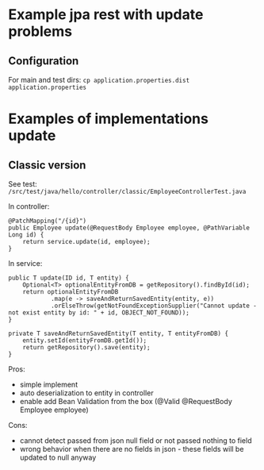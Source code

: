 # Example jpa rest with update problems 

## Configuration

For main and test dirs:
`cp application.properties.dist application.properties`

# Examples of implementations update

## Classic version

See test: `/src/test/java/hello/controller/classic/EmployeeControllerTest.java`

In controller: 
```
@PatchMapping("/{id}")
public Employee update(@RequestBody Employee employee, @PathVariable Long id) {
    return service.update(id, employee);
}
```

In service:
```
public T update(ID id, T entity) {
    Optional<T> optionalEntityFromDB = getRepository().findById(id);
    return optionalEntityFromDB
            .map(e -> saveAndReturnSavedEntity(entity, e))
            .orElseThrow(getNotFoundExceptionSupplier("Cannot update - not exist entity by id: " + id, OBJECT_NOT_FOUND));
}

private T saveAndReturnSavedEntity(T entity, T entityFromDB) {
    entity.setId(entityFromDB.getId());
    return getRepository().save(entity);
}
```

Pros:
* simple implement
* auto deserialization to entity in controller
* enable add Bean Validation from the box (@Valid @RequestBody Employee employee)

Cons:
* cannot detect passed from json null field or not passed nothing to field
* wrong behavior when there are no fields in json - these fields will be updated to null anyway